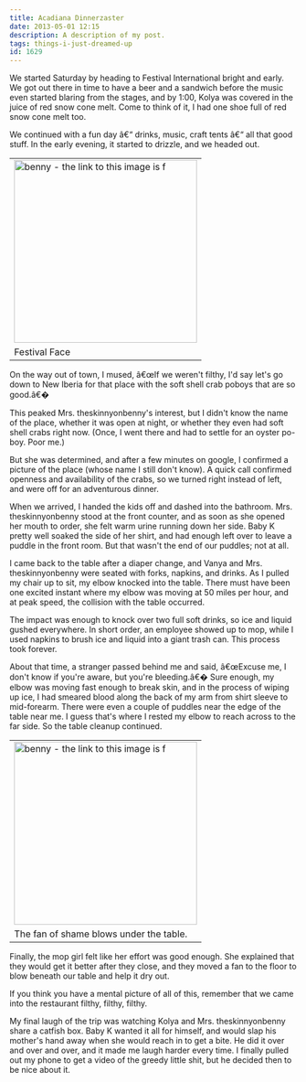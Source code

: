```yaml
---
title: Acadiana Dinnerzaster
date: 2013-05-01 12:15
description: A description of my post.
tags: things-i-just-dreamed-up
id: 1629
---
```

We started Saturday by heading to Festival International bright and early.  We got out there in time to have a beer and a sandwich before the music even started blaring from the stages, and by 1:00, Kolya was covered in the juice of red snow cone melt.  Come to think of it, I had one shoe full of red snow cone melt too.

We continued with a fun day â€“ drinks, music, craft tents â€“ all that good stuff.  In the early evening, it started to drizzle, and we headed out.

<table class="alignright" width="340px"><tr><td><img src="/img/festival_face.jpg" alt="benny - the link to this image is f" width="320px" /></td></tr><tr><td class="caption">Festival Face</td></tr></table>

On the way out of town, I mused, â€œIf we weren't filthy, I'd say let's go down to New Iberia for that place with the soft shell crab poboys that are so good.â€�  

This peaked Mrs. theskinnyonbenny's interest, but I didn't know the name of the place, whether it was open at night, or whether they even had soft shell crabs right now.  (Once, I went there and had to settle for an oyster po-boy.  Poor me.)

But she was determined, and after a few minutes on google, I confirmed a picture of the place (whose name I still don't know).  A quick call confirmed openness and availability of the crabs, so we turned right instead of left, and were off for an adventurous dinner.

When we arrived, I handed the kids off and dashed into the bathroom.  Mrs. theskinnyonbenny stood at the front counter, and as soon as she opened her mouth to order, she felt warm urine running down her side.  Baby K pretty well soaked the side of her shirt, and had enough left over to leave a puddle in the front room.  But that wasn't the end of our puddles; not at all.

I came back to the table after a diaper change, and Vanya and Mrs. theskinnyonbenny were seated with forks, napkins, and drinks.  As I pulled my chair up to sit, my elbow knocked into the table.  There must have been one excited instant where my elbow was moving at 50 miles per hour, and at peak speed, the collision with the table occurred.  

The impact was enough to knock over two full soft drinks, so ice and liquid gushed everywhere.  In short order, an employee showed up to mop, while I used napkins to brush ice and liquid into a giant trash can.  This process took forever.

About that time, a stranger passed behind me and said, â€œExcuse me, I don't know if you're aware, but you're bleeding.â€�  Sure enough, my elbow was moving fast enough to break skin, and in the process of wiping up ice, I had smeared blood along the back of my arm from shirt sleeve to mid-forearm.  There were even a couple of puddles near the edge of the table near me.  I guess that's where I rested my elbow to reach across to the far side.  So the table cleanup continued.

<table class="alignright" width="340px"><tr><td><img src="/img/fanofshame.jpg" alt="benny - the link to this image is f" width="320px" /></td></tr><tr><td class="caption">The fan of shame blows under the table.</td></tr></table>

Finally, the mop girl felt like her effort was good enough.  She explained that they would get it better after they close, and they moved a fan to the floor to blow beneath our table and help it dry out.

If you think you have a mental picture of all of this, remember that we came into the restaurant filthy, filthy, filthy.

My final laugh of the trip was watching Kolya and Mrs. theskinnyonbenny share a catfish box.  Baby K wanted it all for himself, and would slap his mother's hand away when she would reach in to get a bite.  He did it over and over and over, and it made me laugh harder every time.  I finally pulled out my phone to get a video of the greedy little shit, but he decided then to be nice about it. 
